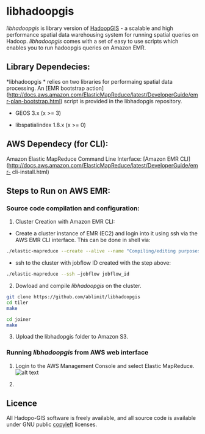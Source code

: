 # libhadoopgis
*libhadoopgis* is library version of [HadoopGIS](https://github.com/Hadoop-GIS/Hadoop-GIS) - a 
scalable and high performance spatial data warehousing system for running spatial queries on 
Hadoop. *libhadoopgis* comes with a set of easy to use scripts which enables you to run 
hadoopgis queries on Amazon EMR.

## Library Dependecies:
*libhadoopgis * relies on two libraries for performaing spatial data processing. An [EMR bootstrap action] (http://docs.aws.amazon.com/ElasticMapReduce/latest/DeveloperGuide/emr-plan-bootstrap.html) script is provided in the libhadopgis repository.

- GEOS 3.x (x >= 3)

- libspatialindex 1.8.x (x >= 0)

## AWS Dependecy (for CLI):
Amazon Elastic MapReduce Command Line Interface: [Amazon EMR CLI] (http://docs.aws.amazon.com/ElasticMapReduce/latest/DeveloperGuide/emr-
cli-install.html)

## Steps to Run on AWS EMR:

### Source code compilation and configuration:

1. Cluster Creation with Amazon EMR CLI:
  * Create a cluster instance of EMR (EC2) and login into it using ssh via the AWS EMR CLI interface. This can be done in shell via:

```bash 
./elastic-mapreduce --create --alive --name "Compiling/editing purposes" --num-instances=1 --master-instance-type=m1.medium
```


  * ssh to the cluster with jobflow ID created with the step above:
```bash
./elastic-mapreduce --ssh –jobflow jobflow_id
```

2. Dowload and compile *libhadoopgis* on the cluster.
```bash
git clone https://github.com/ablimit/libhadoopgis
cd tiler
make

cd joiner
make
```

3. Upload the libhadopgis folder to Amazon S3.

### Running *libhadoopgis* from AWS web interface
1. Login to the AWS Management Console and select Elastic MapReduce.
![alt text](https://github.com/ablimit/libhadoopgis/raw/master/documentation/images/1.png "Select EMR")

2. 


## Licence
All Hadopo-GIS software is freely available, and all source code 
is available under GNU public [copyleft](http://www.gnu.org/copyleft/ "copyleft") licenses.

